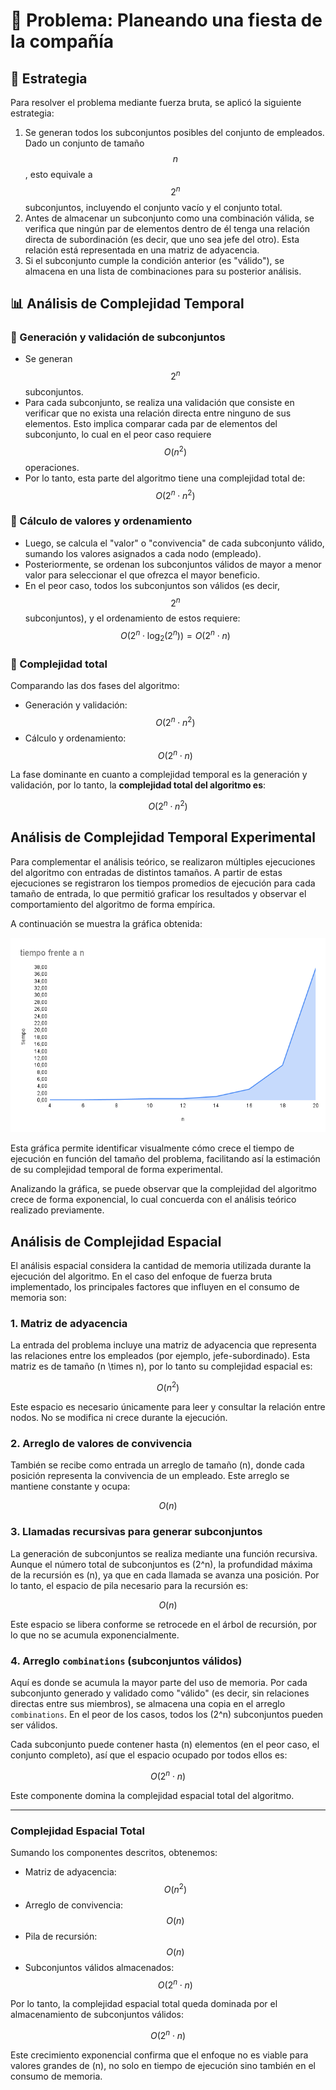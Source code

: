 # 📌 Problema: Planeando una fiesta de la compañía

## 🧠 Estrategia

Para resolver el problema mediante fuerza bruta, se aplicó la siguiente estrategia:

1. Se generan todos los subconjuntos posibles del conjunto de empleados. Dado un conjunto de tamaño $$n$$, esto equivale a $$2^n$$ subconjuntos, incluyendo el conjunto vacío y el conjunto total.
2. Antes de almacenar un subconjunto como una combinación válida, se verifica que ningún par de elementos dentro de él tenga una relación directa de subordinación (es decir, que uno sea jefe del otro). Esta relación está representada en una matriz de adyacencia.
3. Si el subconjunto cumple la condición anterior (es "válido"), se almacena en una lista de combinaciones para su posterior análisis.

## 📊 Análisis de Complejidad Temporal

### 🔹 Generación y validación de subconjuntos

- Se generan $$2^n$$ subconjuntos.
- Para cada subconjunto, se realiza una validación que consiste en verificar que no exista una relación directa entre ninguno de sus elementos. Esto implica comparar cada par de elementos del subconjunto, lo cual en el peor caso requiere $$O(n^2)$$ operaciones.
- Por lo tanto, esta parte del algoritmo tiene una complejidad total de:
  $$O(2^n \cdot n^2)$$

### 🔹 Cálculo de valores y ordenamiento

- Luego, se calcula el "valor" o "convivencia" de cada subconjunto válido, sumando los valores asignados a cada nodo (empleado).
- Posteriormente, se ordenan los subconjuntos válidos de mayor a menor valor para seleccionar el que ofrezca el mayor beneficio.
- En el peor caso, todos los subconjuntos son válidos (es decir, $$2^n$$ subconjuntos), y el ordenamiento de estos requiere:
  $$O(2^n \cdot \log_2(2^n)) = O(2^n \cdot n)$$

### 🧮 Complejidad total

Comparando las dos fases del algoritmo:

- Generación y validación: $$O(2^n \cdot n^2)$$
- Cálculo y ordenamiento: $$O(2^n \cdot n)$$

La fase dominante en cuanto a complejidad temporal es la generación y validación, por lo tanto, la **complejidad total del algoritmo es**:

$$O(2^n \cdot n^2)$$

## Análisis de Complejidad Temporal Experimental

Para complementar el análisis teórico, se realizaron múltiples ejecuciones del algoritmo con entradas de distintos tamaños. A partir de estas ejecuciones se registraron los tiempos promedios de ejecución para cada tamaño de entrada, lo que permitió graficar los resultados y observar el comportamiento del algoritmo de forma empírica.

A continuación se muestra la gráfica obtenida:

![Gráfica de complejidad experimental](./imgs/business-party-brute-force.png)

Esta gráfica permite identificar visualmente cómo crece el tiempo de ejecución en función del tamaño del problema, facilitando así la estimación de su complejidad temporal de forma experimental.

Analizando la gráfica, se puede observar que la complejidad del algoritmo crece de forma exponencial, lo cual concuerda con el análisis teórico realizado previamente.

## Análisis de Complejidad Espacial

El análisis espacial considera la cantidad de memoria utilizada durante la ejecución del algoritmo. En el caso del enfoque de fuerza bruta implementado, los principales factores que influyen en el consumo de memoria son:

### 1. Matriz de adyacencia

La entrada del problema incluye una matriz de adyacencia que representa las relaciones entre los empleados (por ejemplo, jefe-subordinado). Esta matriz es de tamaño \(n \times n\), por lo tanto su complejidad espacial es:

$$
O(n^2)
$$

Este espacio es necesario únicamente para leer y consultar la relación entre nodos. No se modifica ni crece durante la ejecución.

### 2. Arreglo de valores de convivencia

También se recibe como entrada un arreglo de tamaño \(n\), donde cada posición representa la convivencia de un empleado. Este arreglo se mantiene constante y ocupa:

$$
O(n)
$$

### 3. Llamadas recursivas para generar subconjuntos

La generación de subconjuntos se realiza mediante una función recursiva. Aunque el número total de subconjuntos es \(2^n\), la profundidad máxima de la recursión es \(n\), ya que en cada llamada se avanza una posición. Por lo tanto, el espacio de pila necesario para la recursión es:

$$
O(n)
$$

Este espacio se libera conforme se retrocede en el árbol de recursión, por lo que no se acumula exponencialmente.

### 4. Arreglo `combinations` (subconjuntos válidos)

Aquí es donde se acumula la mayor parte del uso de memoria. Por cada subconjunto generado y validado como "válido" (es decir, sin relaciones directas entre sus miembros), se almacena una copia en el arreglo `combinations`. En el peor de los casos, todos los \(2^n\) subconjuntos pueden ser válidos.

Cada subconjunto puede contener hasta \(n\) elementos (en el peor caso, el conjunto completo), así que el espacio ocupado por todos ellos es:

$$
O(2^n \cdot n)
$$

Este componente domina la complejidad espacial total del algoritmo.

---

### Complejidad Espacial Total

Sumando los componentes descritos, obtenemos:

- Matriz de adyacencia: $$O(n^2)$$
- Arreglo de convivencia:$$O(n)$$
- Pila de recursión: $$O(n)$$
- Subconjuntos válidos almacenados: $$O(2^n \cdot n)$$

Por lo tanto, la complejidad espacial total queda dominada por el almacenamiento de subconjuntos válidos:

$$
O(2^n \cdot n)
$$

Este crecimiento exponencial confirma que el enfoque no es viable para valores grandes de \(n\), no solo en tiempo de ejecución sino también en el consumo de memoria.
